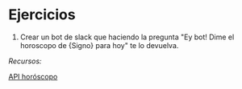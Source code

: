 # Ejercicios

1. Crear un bot de slack que haciendo la pregunta "Ey bot! Dime el horoscopo de {Signo} para hoy" te lo devuelva.

*Recursos:*

[API horóscopo](https://aztro.readthedocs.io/en/latest/)